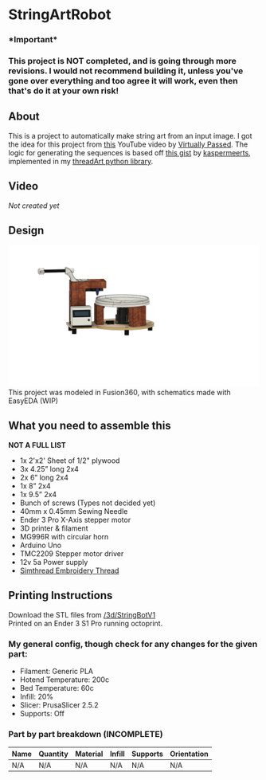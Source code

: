 # StringArtRobot

### **\*Important\***
### This project is NOT completed, and is going through more revisions. I would not recommend building it, unless you've gone over everything and too agree it will work, even then that's do it at your own risk!

## About
This is a project to automatically make string art from an input image. I got the idea for this project from [this](https://www.youtube.com/watch?v=WGccIFf6MF8&ab_channel=VirtuallyPassed) YouTube video by [Virtually Passed](https://www.youtube.com/@virtually_passed).
The logic for generating the sequences is based off [this gist](https://gist.github.com/kaspermeerts/781f0137b361b51224dcab722ae387b4#file-stringart-py) by [kaspermeerts](https://github.com/kaspermeerts), implemented in my [threadArt python library](https://github.com/quintindunn/threadArt).

## Video
*Not created yet*

## Design
<img src="./3d/StringBotV1/design.png">
This project was modeled in Fusion360, with schematics made with EasyEDA (WIP)

## What you need to assemble this
**NOT A FULL LIST**
- 1x 2'x2' Sheet of 1/2" plywood
- 3x 4.25” long 2x4
- 2x 6” long 2x4
- 1x 8” 2x4
- 1x 9.5” 2x4
- Bunch of screws (Types not decided yet)
- 40mm x 0.45mm Sewing Needle
- Ender 3 Pro X-Axis stepper motor
- 3D printer & filament
- MG996R with circular horn
- Arduino Uno
- TMC2209 Stepper motor driver
- 12v 5a Power supply
- [Simthread Embroidery Thread](https://www.amazon.com/gp/product/B0BFWVR72D/ref=ppx_yo_dt_b_asin_title_o03_s00?ie=UTF8&th=1)

## Printing Instructions
Download the STL files from [/3d/StringBotV1](https://github.com/quintindunn/StringArtRobot/tree/main/3d/StringBotV1) <br>
Printed on an Ender 3 S1 Pro running octoprint.
### My general config, though check for any changes for the given part:
- Filament: Generic PLA
- Hotend Temperature: 200c
- Bed Temperature: 60c
- Infill: 20%
- Slicer: PrusaSlicer 2.5.2
- Supports: Off

### Part by part breakdown (INCOMPLETE)
| Name | Quantity | Material | Infill | Supports | Orientation |
|------|----------|----------|--------|----------|-------------|
| N/A  | N/A      | N/A      | N/A    | N/A      | N/A         |
